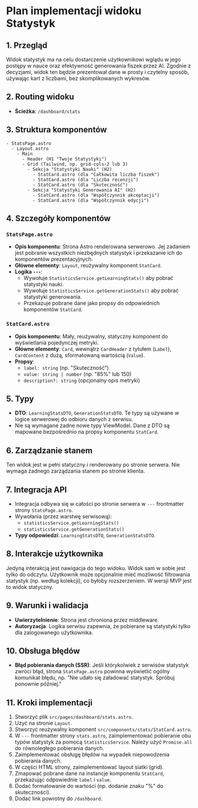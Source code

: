 # Plan implementacji widoku Statystyk

## 1. Przegląd
Widok statystyk ma na celu dostarczenie użytkownikowi wglądu w jego postępy w nauce oraz efektywność generowania fiszek przez AI. Zgodnie z decyzjami, widok ten będzie prezentował dane w prosty i czytelny sposób, używając kart z liczbami, bez skomplikowanych wykresów.

## 2. Routing widoku
- **Ścieżka**: `/dashboard/stats`

## 3. Struktura komponentów
```
- StatsPage.astro
  - Layout.astro
    - Main
      - Header (H1 "Twoje Statystyki")
      - Grid (Tailwind, np. grid-cols-2 lub 3)
        - Sekcja "Statystyki Nauki" (H2)
          - StatCard.astro (dla "Całkowita liczba fiszek")
          - StatCard.astro (dla "Liczba recenzji")
          - StatCard.astro (dla "Skuteczność")
        - Sekcja "Statystyki Generowania AI" (H2)
          - StatCard.astro (dla "Współczynnik akceptacji")
          - StatCard.astro (dla "Współczynnik edycji")
```

## 4. Szczegóły komponentów
### `StatsPage.astro`
- **Opis komponentu**: Strona Astro renderowana serwerowo. Jej zadaniem jest pobranie wszystkich niezbędnych statystyk i przekazanie ich do komponentów prezentacyjnych.
- **Główne elementy**: `Layout`, reużywalny komponent `StatCard`.
- **Logika `---`**:
  - Wywołuje `StatisticsService.getLearningStats()` aby pobrać statystyki nauki.
  - Wywołuje `StatisticsService.getGenerationStats()` aby pobrać statystyki generowania.
  - Przekazuje pobrane dane jako propsy do odpowiednich komponentów `StatCard`.

### `StatCard.astro`
- **Opis komponentu**: Mały, reużywalny, statyczny komponent do wyświetlania pojedynczej metryki.
- **Główne elementy**: `Card`, wewnątrz `CardHeader` z tytułem (`Label`), `CardContent` z dużą, sformatowaną wartością (`Value`).
- **Propsy**:
  - `label: string` (np. "Skuteczność")
  - `value: string | number` (np. "85%" lub 150)
  - `description?: string` (opcjonalny opis metryki)

## 5. Typy
- **DTO**: `LearningStatsDTO`, `GenerationStatsDTO`. Te typy są używane w logice serwerowej do odbioru danych z serwisu.
- Nie są wymagane żadne nowe typy ViewModel. Dane z DTO są mapowane bezpośrednio na propsy komponentu `StatCard`.

## 6. Zarządzanie stanem
Ten widok jest w pełni statyczny i renderowany po stronie serwera. Nie wymaga żadnego zarządzania stanem po stronie klienta.

## 7. Integracja API
- Integracja odbywa się w całości po stronie serwera w `---` frontmatter strony `StatsPage.astro`.
- Wywołania (przez warstwę serwisową):
  - `statisticsService.getLearningStats()`
  - `statisticsService.getGenerationStats()`
- **Typy odpowiedzi**: `LearningStatsDTO`, `GenerationStatsDTO`.

## 8. Interakcje użytkownika
Jedyną interakcją jest nawigacja do tego widoku. Widok sam w sobie jest tylko do odczytu. Użytkownik może opcjonalnie mieć możliwość filtrowania statystyk (np. według kolekcji), co byłoby rozszerzeniem. W wersji MVP jest to widok statyczny.

## 9. Warunki i walidacja
- **Uwierzytelnienie**: Strona jest chroniona przez middleware.
- **Autoryzacja**: Logika serwisu zapewnia, że pobierane są statystyki tylko dla zalogowanego użytkownika.

## 10. Obsługa błędów
- **Błąd pobierania danych (SSR)**: Jeśli którykolwiek z serwisów statystyk zwróci błąd, strona `StatsPage.astro` powinna wyświetlić ogólny komunikat błędu, np. "Nie udało się załadować statystyk. Spróbuj ponownie później."

## 11. Kroki implementacji
1. Stworzyć plik `src/pages/dashboard/stats.astro`.
2. Użyć na stronie `Layout`.
3. Stworzyć reużywalny komponent `src/components/stats/StatCard.astro`.
4. W `---` frontmatter strony `stats.astro`, zaimplementować pobieranie obu typów statystyk za pomocą `StatisticsService`. Należy użyć `Promise.all` do równoległego pobierania danych.
5. Zaimplementować obsługę błędów na wypadek niepowodzenia pobierania danych.
6. W części HTML strony, zaimplementować layout siatki (grid).
7. Zmapować pobrane dane na instancje komponentu `StatCard`, przekazując odpowiednie `label` i `value`.
8. Dodać formatowanie do wartości (np. dodanie znaku "%" do skuteczności).
9. Dodać link powrotny do `/dashboard`. 